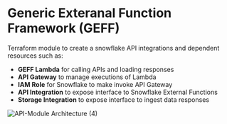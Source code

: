 # Generic Exteranal Function Framework (GEFF)

Terraform module to create a snowflake API integrations and dependent resources such as:

- **GEFF Lambda** for calling APIs and loading responses
- **API Gateway** to manage executions of Lambda
- **IAM Role** for Snowflake to make invoke API Gateway
- **API Integration** to expose interface to Snowflake External Functions
- **Storage Integration** to expose interface to ingest data responses

![API-Module Architecture  (4)](https://user-images.githubusercontent.com/42752788/115787563-40e33580-a377-11eb-8ac8-9c3b6bfa8496.png)
